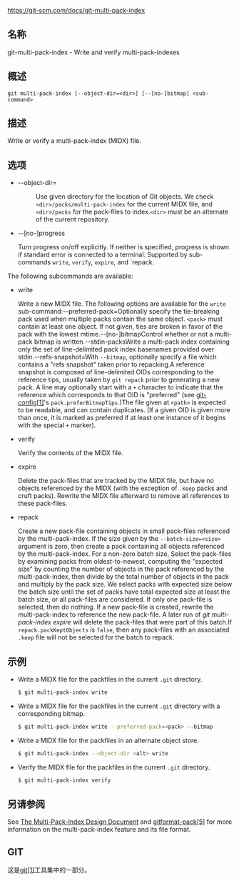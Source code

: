 https://git-scm.com/docs/git-multi-pack-index

## 名称

git-multi-pack-index - Write and verify multi-pack-indexes

## 概述

```
git multi-pack-index [--object-dir=<dir>] [--[no-]bitmap] <sub-command>
```

## 描述

Write or verify a multi-pack-index (MIDX) file.

## 选项

- --object-dir=<dir>

  Use given directory for the location of Git objects. We check `<dir>/packs/multi-pack-index` for the current MIDX file, and `<dir>/packs` for the pack-files to index.`<dir>` must be an alternate of the current repository.

- --[no-]progress

  Turn progress on/off explicitly. If neither is specified, progress is shown if standard error is connected to a terminal. Supported by sub-commands `write`, `verify`, `expire`, and `repack.

The following subcommands are available:

- write

  Write a new MIDX file. The following options are available for the `write` sub-command:--preferred-pack=<pack>Optionally specify the tie-breaking pack used when multiple packs contain the same object. `<pack>` must contain at least one object. If not given, ties are broken in favor of the pack with the lowest mtime.--[no-]bitmapControl whether or not a multi-pack bitmap is written.--stdin-packsWrite a multi-pack index containing only the set of line-delimited pack index basenames provided over stdin.--refs-snapshot=<path>With `--bitmap`, optionally specify a file which contains a "refs snapshot" taken prior to repacking.A reference snapshot is composed of line-delimited OIDs corresponding to the reference tips, usually taken by `git repack` prior to generating a new pack. A line may optionally start with a `+` character to indicate that the reference which corresponds to that OID is "preferred" (see [git-config[1]](../git-config)'s `pack.preferBitmapTips`.)The file given at `<path>` is expected to be readable, and can contain duplicates. (If a given OID is given more than once, it is marked as preferred if at least one instance of it begins with the special `+` marker).

- verify

  Verify the contents of the MIDX file.

- expire

  Delete the pack-files that are tracked by the MIDX file, but have no objects referenced by the MIDX (with the exception of `.keep` packs and cruft packs). Rewrite the MIDX file afterward to remove all references to these pack-files.

- repack

  Create a new pack-file containing objects in small pack-files referenced by the multi-pack-index. If the size given by the `--batch-size=<size>` argument is zero, then create a pack containing all objects referenced by the multi-pack-index. For a non-zero batch size, Select the pack-files by examining packs from oldest-to-newest, computing the "expected size" by counting the number of objects in the pack referenced by the multi-pack-index, then divide by the total number of objects in the pack and multiply by the pack size. We select packs with expected size below the batch size until the set of packs have total expected size at least the batch size, or all pack-files are considered. If only one pack-file is selected, then do nothing. If a new pack-file is created, rewrite the multi-pack-index to reference the new pack-file. A later run of *git multi-pack-index expire* will delete the pack-files that were part of this batch.If `repack.packKeptObjects` is `false`, then any pack-files with an associated `.keep` file will not be selected for the batch to repack.

## 示例

- Write a MIDX file for the packfiles in the current `.git` directory.

  ``` bash
  $ git multi-pack-index write
  ```

- Write a MIDX file for the packfiles in the current `.git` directory with a corresponding bitmap.

  ``` bash
  $ git multi-pack-index write --preferred-pack=<pack> --bitmap
  ```

- Write a MIDX file for the packfiles in an alternate object store.

  ``` bash
  $ git multi-pack-index --object-dir <alt> write
  ```

- Verify the MIDX file for the packfiles in the current `.git` directory.

  ``` bash
  $ git multi-pack-index verify
  ```

## 另请参阅

See [The Multi-Pack-Index Design Document](https://git-scm.com/docs/multi-pack-index) and [gitformat-pack[5]](../../5/gitformat-pack) for more information on the multi-pack-index feature and its file format.

## GIT

  这是[git[1]](../../Git)工具集中的一部分。